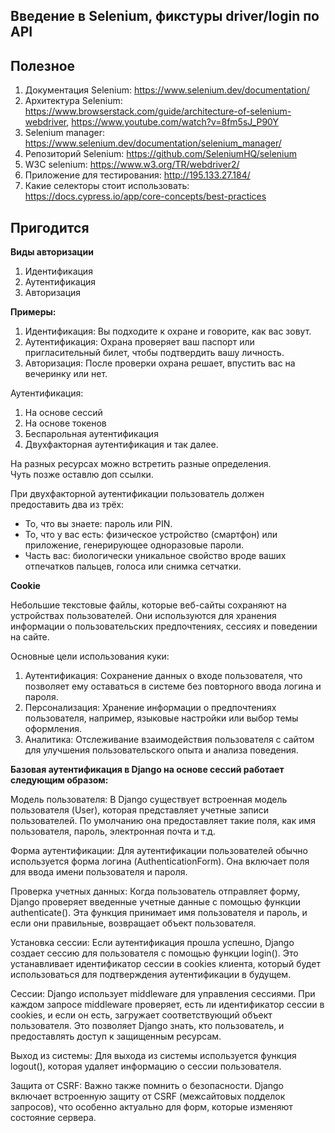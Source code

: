 ## Введение в Selenium, фикстуры driver/login по API

## Полезное 

1. Документация Selenium: <https://www.selenium.dev/documentation/> 
2. Архитектура Selenium: <https://www.browserstack.com/guide/architecture-of-selenium-webdriver>, <https://www.youtube.com/watch?v=8fm5sJ_P90Y>
3. Selenium manager: <https://www.selenium.dev/documentation/selenium_manager/>
4. Репозиторий Selenium: <https://github.com/SeleniumHQ/selenium>
5. W3C selenium: <https://www.w3.org/TR/webdriver2/>
6. Приложение для тестирования: <http://195.133.27.184/>
7. Какие селекторы стоит использовать: <https://docs.cypress.io/app/core-concepts/best-practices>


## Пригодится


**Виды авторизации**

1. Идентификация 
2. Аутентификация 
3. Авторизация 


**Примеры:**

1. Идентификация: Вы подходите к охране и говорите, как вас зовут.
2. Аутентификация: Охрана проверяет ваш паспорт или пригласительный билет, чтобы подтвердить вашу личность.
3. Авторизация: После проверки охрана решает, впустить вас на вечеринку или нет.


Аутентификация: 
1. На основе сессий 
2. На основе токенов 
3. Беспарольная аутентификация
4. Двухфакторная аутентификация
и так далее. 

На разных ресурсах можно встретить разные определения.  
Чуть позже оставлю доп ссылки.  

При двухфакторной аутентификации пользователь должен предоставить два из трёх:

* То, что вы знаете: пароль или PIN.
* То, что у вас есть: физическое устройство (смартфон) или приложение, генерирующее одноразовые пароли.
* Часть вас: биологически уникальное свойство вроде ваших отпечатков пальцев, голоса или снимка сетчатки.

**Cookie**

Небольшие текстовые файлы, которые веб-сайты сохраняют на устройствах пользователей. Они используются для хранения информации о пользовательских предпочтениях, сессиях и поведении на сайте.

Основные цели использования куки:

1. Аутентификация: Сохранение данных о входе пользователя, что позволяет ему оставаться в системе без повторного ввода логина и пароля.
2. Персонализация: Хранение информации о предпочтениях пользователя, например, языковые настройки или выбор темы оформления.
3. Аналитика: Отслеживание взаимодействия пользователя с сайтом для улучшения пользовательского опыта и анализа поведения.


**Базовая аутентификация в Django на основе сессий работает следующим образом:**

Модель пользователя: В Django существует встроенная модель пользователя (User), которая представляет учетные записи пользователей. По умолчанию она предоставляет такие поля, как имя пользователя, пароль, электронная почта и т.д.

Форма аутентификации: Для аутентификации пользователей обычно используется форма логина (AuthenticationForm). Она включает поля для ввода имени пользователя и пароля.

Проверка учетных данных: Когда пользователь отправляет форму, Django проверяет введенные учетные данные с помощью функции authenticate(). Эта функция принимает имя пользователя и пароль, и если они правильные, возвращает объект пользователя.

Установка сессии: Если аутентификация прошла успешно, Django создает сессию для пользователя с помощью функции login(). Это устанавливает идентификатор сессии в cookies клиента, который будет использоваться для подтверждения аутентификации в будущем.

Сессии: Django использует middleware для управления сессиями. При каждом запросе middleware проверяет, есть ли идентификатор сессии в cookies, и если он есть, загружает соответствующий объект пользователя. Это позволяет Django знать, кто пользователь, и предоставлять доступ к защищенным ресурсам.

Выход из системы: Для выхода из системы используется функция logout(), которая удаляет информацию о сессии пользователя.

Защита от CSRF: Важно также помнить о безопасности. Django включает встроенную защиту от CSRF (межсайтовых подделок запросов), что особенно актуально для форм, которые изменяют состояние сервера.


